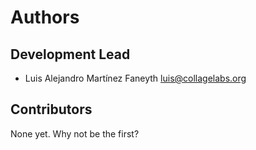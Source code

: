 # Authors

## Development Lead

* Luis Alejandro Martínez Faneyth <luis@collagelabs.org>

## Contributors

None yet. Why not be the first?
